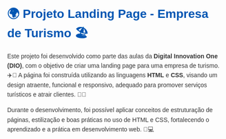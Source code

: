 
<!DOCTYPE html>
<html lang="pt-BR">
<head>
    <meta charset="UTF-8">
    <meta name="viewport" content="width=device-width, initial-scale=1.0">
    <title>Projeto Landing Page - Turismo</title>
</head>
<body>
    <div style="max-width: 800px; margin: 20px auto; font-family: Arial, sans-serif; line-height: 1.6; color: #333;">
        <h1 style="color: #0056b3;">🌍 Projeto Landing Page - Empresa de Turismo 🏖️</h1>
        <p>
            Este projeto foi desenvolvido como parte das aulas da <strong>Digital Innovation One (DIO)</strong>, 
            com o objetivo de criar uma landing page para uma empresa de turismo. ✈️🌴
            A página foi construída utilizando as linguagens <strong>HTML</strong> e <strong>CSS</strong>, 
            visando um design atraente, funcional e responsivo, adequado para promover serviços turísticos e atrair clientes. 🧳✨
        </p>
        <p>
            Durante o desenvolvimento, foi possível aplicar conceitos de estruturação de páginas, 
            estilização e boas práticas no uso de HTML e CSS, fortalecendo o aprendizado e a prática em desenvolvimento web. 🚀💻
        </p>
    </div>
</body>
</html>
